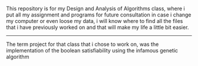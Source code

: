 This repository is for my Design and Analysis of Algorithms class, where i put all my assignment and programs for future consultation in case i change my computer or even loose my data,
i will know where to find all the files that i have previously worked on and that will make my life a little bit easier.
_____________________________________________________________________________________________________________________________
The term project for that class that i chose to work on, was the implementation of the boolean satisfiability using the infamous genetic algorithm
